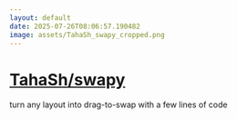 ```yaml
---
layout: default
date: 2025-07-26T08:06:57.190482
image: assets/TahaSh_swapy_cropped.png
---
```


# [TahaSh/swapy](https://github.com/TahaSh/swapy)

turn any layout into drag-to-swap with a few lines of code
